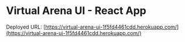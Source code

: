 # Virtual Arena UI - React App

Deployed URL: [https://virtual-arena-ui-1f5fd4461cdd.herokuapp.com/](https://virtual-arena-ui-1f5fd4461cdd.herokuapp.com/)